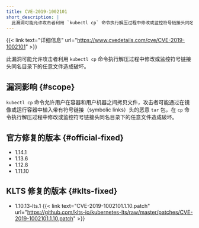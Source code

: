 ```yaml
---
title: CVE-2019-1002101
short_description: |
  此漏洞可能允许攻击者利用 `kubectl cp` 命令执行解压过程中修改或监控符号链接头同名目录下的任意文件造成破坏。
---
```


{{< link text="详细信息" url="https://www.cvedetails.com/cve/CVE-2019-1002101" >}}

此漏洞可能允许攻击者利用 `kubectl cp` 命令执行解压过程中修改或监控符号链接头同名目录下的任意文件造成破坏。

## 漏洞影响 {#scope}

`kubectl cp` 命令允许用户在容器和用户机器之间拷贝文件，攻击者可能通过在镜像或运行容器中植入带有符号链接（symbolic links）头的恶意 `tar` 包，在 `cp` 命令执行解压过程中修改或监控符号链接头同名目录下的任意文件造成破坏。

## 官方修复的版本 {#official-fixed}

- 1.14.1
- 1.13.6
- 1.12.8
- 1.11.10

## KLTS 修复的版本 {#klts-fixed}

- 1.10.13-lts.1 {{< link text="CVE-2019-1002101.1.10.patch" url="https://github.com/klts-io/kubernetes-lts/raw/master/patches/CVE-2019-1002101.1.10.patch" >}}
